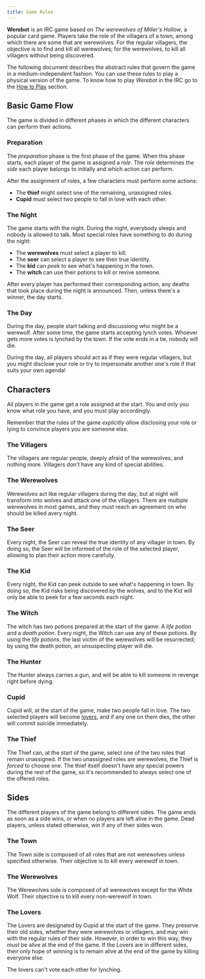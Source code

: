 ```yaml
---
title: Game Rules
---
```


**Werebot** is an IRC game based on *The werewolves of Miller's Hollow*, a popular card game.
Players take the role of the villagers of a town, among which there are some that are werewolves.
For the regular villagers, the objective is to find and kill all werewolves; for the werewolves, to
kill all villagers without being discovered.

The following document describes the abstract rules that govern the game in a medium-independent fashion.  You can use these rules to play a physical version of the game.  To know how to play *Werebot* in the IRC go to the [How to Play][] section.

  [how to play]:  /how-to-play/  "How to Play Werebot"

Basic Game Flow
---------------

The game is divided in different phases in which the different characters can perform their
actions.


### Preparation

The *preparation* phase is the first phase of the game.  When this phase starts, each player of the
game is assigned a *role*.  The *role* determines the *side* each player belongs to initially and
which action can perform.

After the assignment of roles, a few characters must perform some actions:

  + The **thief** might select one of the remaining, unassigned roles.
  + **Cupid** must select two people to fall in love with each other.


### The Night

The game starts with the night.  During the night, everybody sleeps and nobody is allowed to talk.
Most special roles have something to do during the night:

  + The **werewolves** must select a player to kill.
  + The **seer** can select a player to see their true identity.
  + The **kid** can *peek* to see what's happening in the town.
  + The **witch** can use their potions to kill or revive someone.

After every player has performed their corresponding action, any deaths that took place during the
night is announced.  Then, unless there's a winner, the day starts.


### The Day

During the day, people start talking and discussiong who might be a werewolf.  After some time, the
game starts accepting lynch votes.  Whoever gets more votes is lynched by the town.  If the vote
ends in a tie, nobody will die.

During the day, all players should act as if they were regular villagers, but you might disclose
your role or try to impersonate another one's role if that suits your own agenda!


Characters
----------

All players in the game get a role assigned at the start.  You and only you know what role you
have, and you must play accordingly.

Remember that the rules of the game *explicitly allow* disclosing your role or lying to convince
players you are someone else.


### The Villagers

The villagers are regular people, deeply afraid of the werewolves, and nothing more.  Villagers
don't have any kind of special abilities.


### The Werewolves

Werewolves act like regular villagers during the day, but at night will transform into wolves and
attack one of the villagers.  There are multiple werewolves in most games, and they must reach an
agreement on who should be killed avery night.


### The Seer

Every night, the Seer can reveal the true identity of any villager in town.  By doing so, the Seer
will be informed of the role of the selected player, allowing to plan their action more carefully.


### The Kid

Every night, the Kid can peek outside to see what's happening in town.  By doing so, the Kid risks
being discovered by the wolves, and to the Kid will only be able to peek for a few seconds each
night.


### The Witch

The witch has two potions prepared at the start of the game: A *life potion* and a *death potion*.
Every night, the Witch can use any of these potions.  By using the *life potions*, the last victim
of the werewolves will be resurrected; by using the death potion, an unsuspecting player will die.


### The Hunter

The Hunter always carries a gun, and will be able to kill someone in revenge right before dying.


### Cupid

Cupid will, at the start of the game, make two people fall in love.  The two selected players will
become [lovers](#the-lovers), and if any one on them dies, the other will commit suicide
immediately.


### The Thief

The Thief can, at the start of the game, select one of the two roles that remain unassigned.  If
the two unassigned roles are werewolves, the Thief is *forced* to choose one.  The thief itself
doesn't have any special powers during the rest of the game, so it's recommended to always select
one of the offered roles.

<!--
### The Protector

The Protecter is able to protect one person every night from the attack of the werewolves,
*including themselves*.  There's a restriction, however: The same player can't be protected two
consecutive nights.  The protection will only work with the werewolves coordinated attack, and not
with the witch's potion, a white wolf, a fierce wolf, or any other means of killing.


### The Elder

The Elder is a long-time survivor of the werewolves, and will resist *one* coordinated werewolf
attack.  Note however that any other means, such as a Fierce Wolf attack, a potion, etc. will kill
the Elder normally.

In addition, if the Elder is lynched by the town, all players lose their special abilities, with
the exception of abilities necessary to win, such as the Flutist's enchantment or the White Wolf
attack.


### The Good Person

The Good Person is a regular villager, but everyone knows that the Good Person is a villager,
because it's so obvious that you can't miss it.


### The Rusty Knight

The Rusty Knight is a former warrior of the town.  At any point during the day and once per game,
the Rusty Knight can kill a player instantly.  If whoever the Rusty Knight killed was *not* a
werewolf,  the Rusty Knight will commit suicide and die.


### The Flutist

### The Fierce Wolf

### The Infectious Wolf

### The White Wolf


-->

Sides
-----

The different players of the game belong to different sides.  The game ends as soon as a side wins,
or when no players are left alive in the game.  Dead players, unless stated otherwise, win if any
of their sides won.


### The Town

The Town side is composed of all roles that are not werewolves unless specified otherwise.  Their
objective is to kill every werewolf in town.


### The Werewolves

The Werewolves side is composed of all werewolves except for the White Wolf.  Their objective is to
kill every non-werewolf in town.


### The Lovers

The Lovers are designated by Cupid at the start of the game.  They preserve their old sides, whether
they were werewolves or villagers, and may win with the regular rules of their side.  However, in
order to win this way, they *must* be alive at the end of the game.  If the Lovers are in different
sides, their only hope of winning is to remain alive at the end of the game by killing everyone
else.

The lovers can't vote each other for lynching.

<!--
### The Flutist

### The White Wolf

-->
